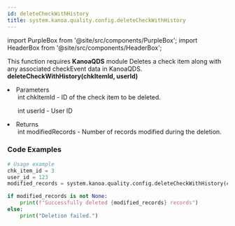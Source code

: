 ```yaml
---
id: deleteCheckWithHistory
title: system.kanoa.quality.config.deleteCheckWithHistory
---
```


import PurpleBox from '@site/src/components/PurpleBox';
import HeaderBox from '@site/src/components/HeaderBox';

<PurpleBox>This function requires <b>KanoaQDS</b> module</PurpleBox>
<HeaderBox header="Description">Deletes a check item along with any associated checkEvent data in KanoaQDS.</HeaderBox>
<HeaderBox header="Syntax">
    <b>deleteCheckWithHistory(chkItemId, userId)</b>
    <li> Parameters <br />
        <ul>int chkItemId - ID of the check item to be deleted.</ul>
        <ul>int userId - User ID</ul>
    </li>
    <li> Returns <br />
        <ul>int modifiedRecords - Number of records modified during the deletion.</ul>
    </li>
</HeaderBox>

### Code Examples
```python
# Usage example
chk_item_id = 3
user_id = 123
modified_records = system.kanoa.quality.config.deleteCheckWithHistory(chkItemId=chk_item_id, userId=user_id)

if modified_records is not None:
    print(f"Successfully deleted {modified_records} records")
else:
    print("Deletion failed.")
